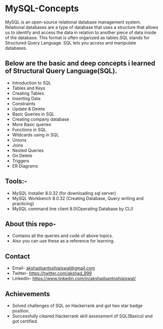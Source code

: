 # MySQL-Concepts
MySQL is an open-source relational database management system. Relational databases are a type of database that uses
a structure that allows us to identify and access the data in relation to another piece of data inside of the database. This format is often organized
as tables.SQL stands for Structured Query Language. SQL lets you access and manipulate databases.

## Below are the basic and deep concepts i learned of Structural Query Language(SQL).
- Introduction to SQL
- Tables and Keys
- Creating Tables
- Inserting Data
- Constraints
- Update & Delete
- Basic Queries in SQL
- Creating company database
- More Basic queries
- Functions in SQL
- Wildcards using in SQL
- Unions
- Joins
- Nested Queries
- On Delete
- Triggers
- ER Diagrams

## Tools:-
- MySQL Installer 8.0.32 (for downloading sql server)
- MySQL Workbench 8.0.32 (Creating Database, Query writing and practicing)
- MySQL command line client 8.0(Operating Database by CLI)

## About this repo-
- Contains all the queries and code of above topics.
- Also you can use these as a reference for learning.

## Contact
- Email- akshadsantoshjaiswal@gmail.com
- Twitter- https://twitter.com/akshad_999
- LinkedIn- https://www.linkedin.com/in/akshadsantoshjaiswal/

## Achievements
- Solved challenges of SQL on Hackerrank and got two star badge position. 
- Successfully cleared Hackerrank skill assessment of SQL(Basics) and got certified.

